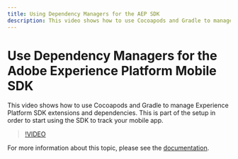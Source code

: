 ```yaml
---
title: Using Dependency Managers for the AEP SDK
description: This video shows how to use Cocoapods and Gradle to manage Experience Platform SDK extensions and dependencies. This is part of the setup in order to start using the SDK to track your mobile app.
---
```


# Use Dependency Managers for the Adobe Experience Platform Mobile SDK

This video shows how to use Cocoapods and Gradle to manage Experience Platform SDK extensions and dependencies. This is part of the setup in order to start using the SDK to track your mobile app.

>[!VIDEO](https://video.tv.adobe.com/v/26263/?quality=12)

For more information about this topic, please see the [documentation](https://aep-sdks.gitbook.io/docs/getting-started/get-the-sdk).
